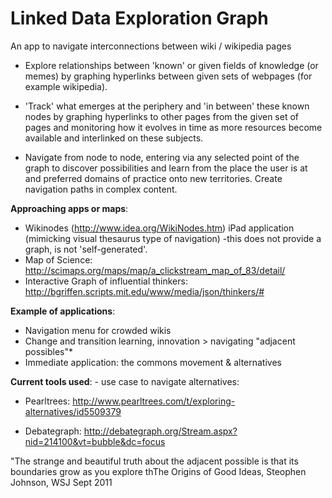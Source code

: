Linked Data Exploration Graph
=============================

An app to navigate interconnections between wiki / wikipedia pages



* Explore relationships between 'known' or given fields of knowledge (or memes) by graphing hyperlinks between given sets of webpages (for example wikipedia).

* 'Track' what emerges at the periphery and 'in between' these known nodes by graphing hyperlinks to other pages from the given set of pages and monitoring how it evolves in time as more resources become available and interlinked on these subjects. 

* Navigate from node to node, entering via any selected point of the graph to discover possibilities and learn from the place the user is at and preferred domains of practice onto new territories. Create navigation paths in complex content.

**Approaching apps or maps**: 

* Wikinodes (http://www.idea.org/WikiNodes.htm) iPad application (mimicking visual thesaurus type of navigation) -this does not provide a graph, is not 'self-generated'.
* Map of Science: http://scimaps.org/maps/map/a_clickstream_map_of_83/detail/
* Interactive Graph of influential thinkers: http://bgriffen.scripts.mit.edu/www/media/json/thinkers/#

**Example of applications**:

* Navigation menu for crowded wikis
* Change and transition learning, innovation > navigating "adjacent possibles"*
* Immediate application: the commons movement & alternatives

**Current tools used**: - use case to navigate alternatives:

* Pearltrees: http://www.pearltrees.com/t/exploring-alternatives/id5509379

* Debategraph: http://debategraph.org/Stream.aspx?nid=214100&vt=bubble&dc=focus



"The strange and beautiful truth about the adjacent possible is that its boundaries grow as you explore thThe Origins of Good Ideas, Steophen Johnson, WSJ Sept 2011

